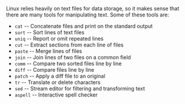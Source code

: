 Linux relies heavily on text files for data storage, so it makes sense
that there are many tools for manipulating text. Some of these tools
are:

- `cat` -- Concatenate files and print on the standard output
- `sort` -- Sort lines of text files
- `uniq` -- Report or omit repeated lines
- `cut` -- Extract sections from each line of files
- `paste` -- Merge lines of files
- `join` -- Join lines of two files on a common field
- `comm` -- Compare two sorted files line by line
- `diff` -- Compare files line by line
- `patch` -- Apply a diff file to an original
- `tr` -- Translate or delete characters
- `sed` -- Stream editor for filtering and transforming text
- `aspell` -- Interactive spell checker
